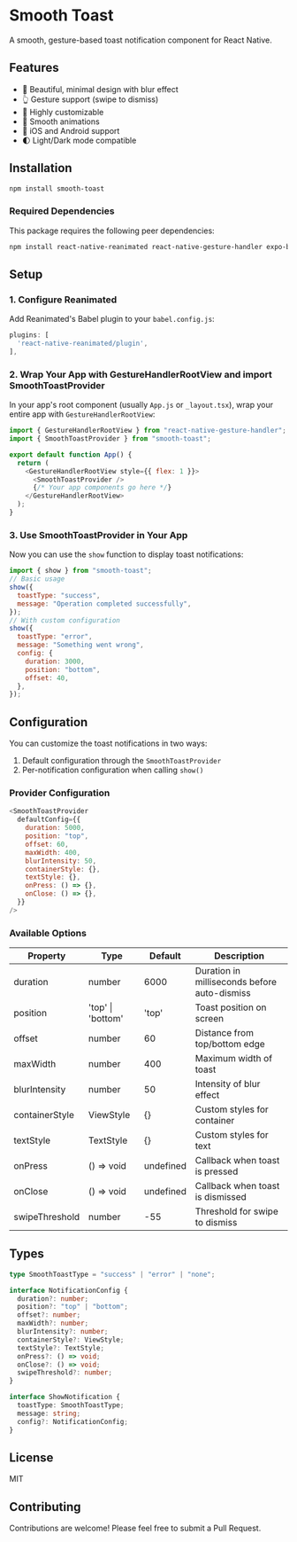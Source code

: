 # Smooth Toast

A smooth, gesture-based toast notification component for React Native.

## Features

- 🎨 Beautiful, minimal design with blur effect
- 👆 Gesture support (swipe to dismiss)
- 🎯 Highly customizable
- 💫 Smooth animations
- 📱 iOS and Android support
- 🌓 Light/Dark mode compatible

## Installation

```bash
npm install smooth-toast
```

### Required Dependencies

This package requires the following peer dependencies:

```bash
npm install react-native-reanimated react-native-gesture-handler expo-blur
```

## Setup

### 1. Configure Reanimated

Add Reanimated's Babel plugin to your `babel.config.js`:

```js
plugins: [
  'react-native-reanimated/plugin',
],
```

### 2. Wrap Your App with GestureHandlerRootView and import SmoothToastProvider

In your app's root component (usually `App.js` or `_layout.tsx`), wrap your entire app with `GestureHandlerRootView`:

```js
import { GestureHandlerRootView } from "react-native-gesture-handler";
import { SmoothToastProvider } from "smooth-toast";

export default function App() {
  return (
    <GestureHandlerRootView style={{ flex: 1 }}>
      <SmoothToastProvider />
      {/* Your app components go here */}
    </GestureHandlerRootView>
  );
}
```

### 3. Use SmoothToastProvider in Your App

Now you can use the `show` function to display toast notifications:

```js
import { show } from "smooth-toast";
// Basic usage
show({
  toastType: "success",
  message: "Operation completed successfully",
});
// With custom configuration
show({
  toastType: "error",
  message: "Something went wrong",
  config: {
    duration: 3000,
    position: "bottom",
    offset: 40,
  },
});
```

## Configuration

You can customize the toast notifications in two ways:

1. Default configuration through the `SmoothToastProvider`
2. Per-notification configuration when calling `show()`

### Provider Configuration

```js
<SmoothToastProvider
  defaultConfig={{
    duration: 5000,
    position: "top",
    offset: 60,
    maxWidth: 400,
    blurIntensity: 50,
    containerStyle: {},
    textStyle: {},
    onPress: () => {},
    onClose: () => {},
  }}
/>
```

### Available Options

| Property       | Type              | Default   | Description                                  |
| -------------- | ----------------- | --------- | -------------------------------------------- |
| duration       | number            | 6000      | Duration in milliseconds before auto-dismiss |
| position       | 'top' \| 'bottom' | 'top'     | Toast position on screen                     |
| offset         | number            | 60        | Distance from top/bottom edge                |
| maxWidth       | number            | 400       | Maximum width of toast                       |
| blurIntensity  | number            | 50        | Intensity of blur effect                     |
| containerStyle | ViewStyle         | {}        | Custom styles for container                  |
| textStyle      | TextStyle         | {}        | Custom styles for text                       |
| onPress        | () => void        | undefined | Callback when toast is pressed               |
| onClose        | () => void        | undefined | Callback when toast is dismissed             |
| swipeThreshold | number            | -55       | Threshold for swipe to dismiss               |

## Types

```ts
type SmoothToastType = "success" | "error" | "none";

interface NotificationConfig {
  duration?: number;
  position?: "top" | "bottom";
  offset?: number;
  maxWidth?: number;
  blurIntensity?: number;
  containerStyle?: ViewStyle;
  textStyle?: TextStyle;
  onPress?: () => void;
  onClose?: () => void;
  swipeThreshold?: number;
}

interface ShowNotification {
  toastType: SmoothToastType;
  message: string;
  config?: NotificationConfig;
}
```

## License

MIT

## Contributing

Contributions are welcome! Please feel free to submit a Pull Request.
